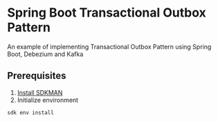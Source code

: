 # Spring Boot Transactional Outbox Pattern

An example of implementing Transactional Outbox Pattern using Spring Boot, Debezium and Kafka

## Prerequisites
1. [Install SDKMAN](https://sdkman.io/install)
2. Initialize environment
```shell
sdk env install
```